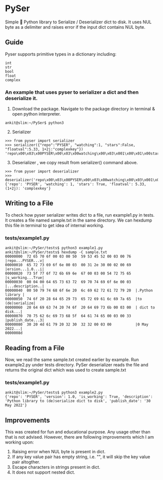 # PySer
Simple 🐍 Python library to Serialize / Deserializer dict to disk.
It uses NUL byte as a delimiter and raises error if the input dict contains NUL byte.

## Guide
Pyser supports primitive types in a dictionary including:
```
int
str
bool
float
complex
```
### An example that uses pyser to serializer a dict and then deserialize it. 
1. Download the package. Navigate to the package directory in terminal & open python interpreter.
```console
ankit@slim:~/PySer$ python3
```
2. Serializer 
```console
>>> from pyser import serializer
>>> serializer({"repo":"PYSER", "watching":1, "stars":False, "floatval":5.33, 1+2j:"complexkey"})
'repo\x00\x03\x00PYSER\x00\x03\x00watching\x00\x03\x001\x00\x01\x00stars\x00\x03\x00False\x00\x04\x00floatval\x00\x03\x005.33\x00\x02\x00(1+2j)\x00\x05\x00complexkey\x00\x03\x00'
```
3. Deserializer , we copy result from serializer() command above.
```console
>>> from pyser import deserializer
>>> deserializer('repo\x00\x03\x00PYSER\x00\x03\x00watching\x00\x03\x001\x00\x01\x00stars\x00\x03\x00False\x00\x04\x00floatval\x00\x03\x005.33\x00\x02\x00(1+2j)\x00\x05\x00complexkey\x00\x03\x00')
{'repo': 'PYSER', 'watching': 1, 'stars': True, 'floatval': 5.33, (1+2j): 'complexkey'}
```

## Writing to a File
To check how pyser serializer writes dict to a file, run example1.py in tests.
It creates a file named sample.txt in the same directory.
We can hexdump this file in terminal to get idea of internal working.
### tests/example1.py
```console
ankit@slim:~/PySer/tests$ python3 example1.py
ankit@slim:~/PySer/tests$ hexdump -C sample.txt
00000000  72 65 70 6f 00 03 00 50  59 53 45 52 00 03 00 76  |repo...PYSER...v|
00000010  65 72 73 69 6f 6e 00 03  00 31 2e 30 00 02 00 69  |ersion...1.0...i|
00000020  73 5f 77 6f 72 6b 69 6e  67 00 03 00 54 72 75 65  |s_working...True|
00000030  00 04 00 64 65 73 63 72  69 70 74 69 6f 6e 00 03  |...description..|
00000040  00 50 79 74 68 6f 6e 20  6c 69 62 72 61 72 79 20  |.Python library |
00000050  74 6f 20 28 64 65 29 73  65 72 69 61 6c 69 7a 65  |to (de)serialize|
00000060  20 64 69 63 74 20 74 6f  20 64 69 73 6b 00 03 00  | dict to disk...|
00000070  70 75 62 6c 69 73 68 5f  64 61 74 65 00 03 00 33  |publish_date...3|
00000080  30 20 4d 61 79 20 32 30  32 32 00 03 00           |0 May 2022...|
0000008d
```

## Reading from a File
Now, we read the same sample.txt created earlier by example.
Run example2.py under tests directory. PySer deserializer reads the file and returns the original dict which was used to create sample.txt  

### tests/example1.py
```console
ankit@slim:~/PySer/tests$ python3 example2.py
{'repo': 'PYSER', 'version': 1.0, 'is_working': True, 'description': 'Python library to (de)serialize dict to disk', 'publish_date': '30 May 2022'}
```

## Improvements
This was created for fun and educational purpose. Any usage other than that is not advised.
However, there are following improvements which I am working upon:
1. Raising error when NUL byte is present in dict.
2. If any key value pair has empty string, i.e. "", it will skip the key value pair altogther.
3. Escape characters in strings present in dict.
4. It does not support nested dict.